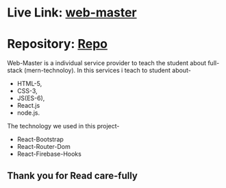 # Live Link: [web-master]()

# Repository: [Repo]()

Web-Master is a individual service provider to teach the student about full-stack (mern-technoloy). In this services 
i teach to student about-
* HTML-5, 
* CSS-3, 
* JS(ES-6), 
* React.js 
* node.js.

The technology we used in this project-

* React-Bootstrap
* React-Router-Dom
* React-Firebase-Hooks

## Thank you for Read care-fully